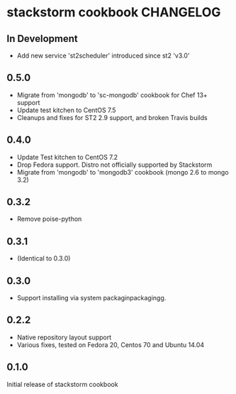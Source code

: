 # stackstorm cookbook CHANGELOG

## In Development
 * Add new service 'st2scheduler' introduced since st2 'v3.0'

## 0.5.0

 * Migrate from 'mongodb' to 'sc-mongodb' cookbook for Chef 13+ support
 * Update test kitchen to CentOS 7.5
 * Cleanups and fixes for ST2 2.9 support, and broken Travis builds

## 0.4.0

 * Update Test kitchen to CentOS 7.2
 * Drop Fedora support. Distro not officially supported by Stackstorm
 * Migrate from 'mongodb' to 'mongodb3' cookbook (mongo 2.6 to mongo 3.2)

## 0.3.2

 * Remove poise-python

## 0.3.1

 * (Identical to 0.3.0)

## 0.3.0

* Support installing via system packaginpackagingg.

## 0.2.2

 * Native repository layout support
 * Various fixes, tested on Fedora 20, Centos 70 and Ubuntu 14.04

## 0.1.0

Initial release of stackstorm cookbook
